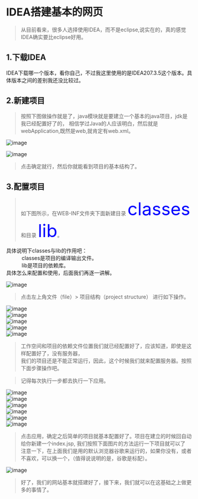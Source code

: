 # IDEA搭建基本的网页

> 从目前看来，很多人选择使用IDEA，而不是eclipse,说实在的，真的感觉IDEA确实要比eclipse好用。  

## 1.下载IDEA

IDEA下载哪一个版本，看你自己，不过我这里使用的是IDEA207.3.5这个版本。具体版本之间的差别我还没比较过。  

## 2.新建项目  

> 按照下图做操作就是了，java模块就是要建立一个基本的java项目，jdk是我已经配置好了的，
相信学过Java的人应该明白，然后就是webApplication,既然是web,就肯定有web.xml。  

![image](getProject/1.png)

![image](getProject/name.png) 

> 点击确定就行，然后你就能看到项目的基本结构了。  

## 3.配置项目  

> 如下图所示，在WEB-INF文件夹下面新建目录 <font color=#0000ff size=72>classes</font>和目录 <font color=#0000ff size=72>lib</font>。  

具体说明下classes与lib的作用吧：  
&emsp;&emsp;&emsp;classes是项目的编译输出文件。  
&emsp;&emsp;&emsp;lib是项目的依赖库。  
具体怎么来配置和使用，后面我们再逐一讲解。  

![image](getProject/class.png)    

> 点击左上角文件（file）\> 项目结构（project structure） 进行如下操作。

![image](getProject/classesDo.png)    
![image](getProject/classDo2.png)   
![image](getProject/classDo3.png)     
![image](getProject/classDo4.png)   
![image](getProject/classDo5.png)   

> 工作空间和项目的依赖文件位置我们就已经配置好了，应该知道，即使是这样配置好了，没有服务器，   
我们的项目还是不能正常运行，因此，这个时候我们就来配置服务器。按照下面步骤操作吧。  

> 记得每次执行一步都去执行一下应用。  

![image](getProject/tom1.png)  
![image](getProject/tom2.png)  
![image](getProject/tom3.png)  
![image](getProject/tom4.png)  
![image](getProject/tom5.png)  
![image](getProject/tom6.png)   

> 点击应用，确定之后简单的项目就基本配置好了。项目在建立的时候回自动给你新建一个index.jsp, 我们按照下面图片的方法运行一下项目就可以了  
注意一下，在上面我们是用的默认浏览器谷歌来运行的，如果你没有，或者不喜欢，可以换一个，（值得说说明的是，谷歌是标配）。  

![image](getProject/over.png)   

> 好了，我们的网站基本就搭建好了，接下来，我们就可以在这基础之上做更多的事情了。 






